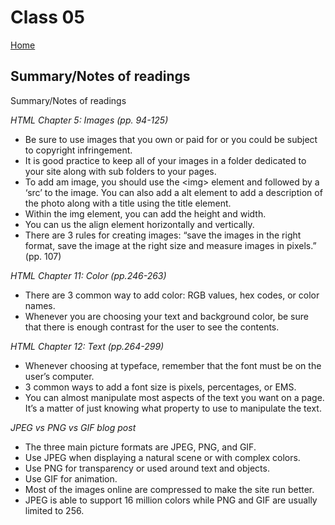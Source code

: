 
# Class 05

[Home](https://markjackson28.github.io/reading-notes/)

## Summary/Notes of readings 

Summary/Notes of readings 

*HTML Chapter 5: Images (pp. 94-125)*

- Be sure to use images that you own or paid for or you could be subject to copyright infringement. 
- It is good practice to keep all of your images in a folder dedicated to your site along with sub folders to your pages.
- To add am image, you should use the <img\> element and followed by a ‘src’ to the image. You can also add a alt element to add a description of the photo along with a title using the title element.
- Within the img element, you can add the height and width.
- You can us the align element horizontally and vertically.
- There are 3 rules for creating images: “save the images in the right format, save the image at the right size and measure images in pixels.” (pp. 107)

*HTML Chapter 11: Color (pp.246-263)*

- There are 3 common way to add color: RGB values, hex codes, or color names.
- Whenever you are choosing your text and background color, be sure that there is enough contrast for the user to see the contents.

*HTML Chapter 12: Text (pp.264-299)*

- Whenever choosing at typeface, remember that the font must be on the user’s computer. 
- 3 common ways to add a font size is pixels, percentages, or EMS.
- You can almost manipulate most aspects of the text you want on a page. It’s a matter of just knowing what property to use to manipulate the text.

*JPEG vs PNG vs GIF blog post*

- The three main picture formats are JPEG, PNG, and GIF.
- Use JPEG when displaying a natural scene or with complex colors.
- Use PNG for transparency or used around text and objects.
- Use GIF for animation. 
- Most of the images online are compressed to make the site run better. 
- JPEG is able to support 16 million colors while PNG and GIF are usually limited to 256.
